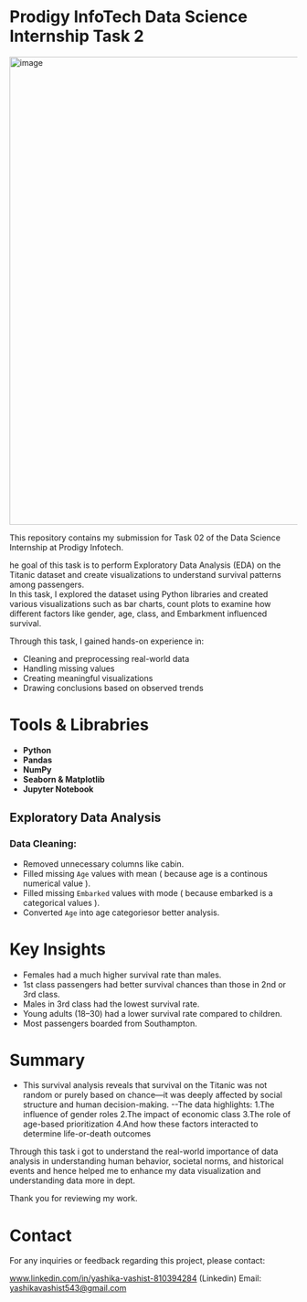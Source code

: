 # Prodigy InfoTech Data Science Internship Task 2
<img width="1471" height="819" alt="image" src="https://github.com/user-attachments/assets/054dd8df-372a-49e7-8d21-4b714657b947" />

This repository contains my submission for Task 02 of the Data Science Internship at Prodigy Infotech.

he goal of this task is to perform Exploratory Data Analysis (EDA) on the Titanic dataset and create visualizations to understand survival patterns among passengers.  
In this task, I explored the dataset using Python libraries and created various visualizations such as bar charts, count plots to examine how different factors like gender, age, class, and Embarkment influenced survival.

Through this task, I gained hands-on experience in:
- Cleaning and preprocessing real-world data  
- Handling missing values  
- Creating meaningful visualizations  
- Drawing conclusions based on observed trends

# Tools & Librabries
- **Python**
- **Pandas** 
- **NumPy** 
- **Seaborn & Matplotlib** 
- **Jupyter Notebook**

## Exploratory Data Analysis

###  Data Cleaning:
- Removed unnecessary columns like cabin.
- Filled missing `Age` values with mean ( because age is a continous numerical value ).
- Filled missing `Embarked` values with mode ( because embarked is a categorical values ).
- Converted `Age` into  age categoriesor better analysis.

 # Key Insights

- Females had a much higher survival rate than males.
- 1st class passengers had better survival chances than those in 2nd or 3rd class.
- Males in 3rd class had the lowest survival rate.
- Young adults (18–30) had a lower survival rate compared to children.
- Most passengers boarded from Southampton.

# Summary
- This survival analysis reveals that survival on the Titanic was not random or purely based on chance—it was deeply affected by social structure and human decision-making. --The data highlights:
1.The influence of gender roles
2.The impact of economic class
3.The role of age-based prioritization
4.And how these factors interacted to determine life-or-death outcomes

Through this task i got to understand the real-world importance of data analysis in understanding human behavior, societal norms, and historical events and hence helped me to enhance my data visualization and understanding data more in dept.

Thank you for reviewing my work.

# Contact
For any inquiries or feedback regarding this project, please contact:

www.linkedin.com/in/yashika-vashist-810394284 (Linkedin)
Email: yashikavashist543@gmail.com
